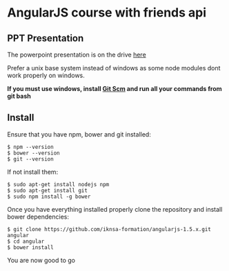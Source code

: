# AngularJS course with friends api

## PPT Presentation
The powerpoint presentation is on the drive [here](https://drive.google.com/file/d/0B9HVbv29cDuvdWRhZDJxNk51bkE/view?usp=sharing)

Prefer a unix base system instead of windows as some node modules dont work properly on windows.

**If you must use windows, install [Git Scm](http://www.git-scm.com/) and run all your commands from git bash**

## Install

Ensure that you have npm, bower and git installed:
```
$ npm --version
$ bower --version
$ git --version
```

If not install them:
```
$ sudo apt-get install nodejs npm
$ sudo apt-get install git
$ sudo npm install -g bower
```

Once you have everything installed properly clone the repository and install bower dependencies:
```
$ git clone https://github.com/iknsa-formation/angularjs-1.5.x.git angular
$ cd angular
$ bower install
```
You are now good to go
